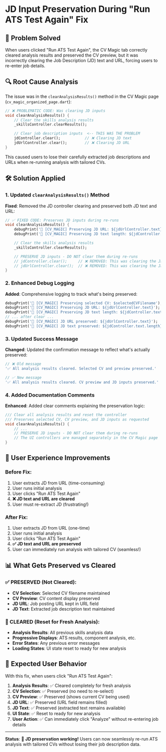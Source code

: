# JD Input Preservation During "Run ATS Test Again" Fix

## 🎯 **Problem Solved**

When users clicked "Run ATS Test Again", the CV Magic tab correctly cleared analysis results and preserved the CV preview, but it was incorrectly clearing the Job Description (JD) text and URL, forcing users to re-enter job details.

## 🔍 **Root Cause Analysis**

The issue was in the `clearAnalysisResults()` method in the CV Magic page (`cv_magic_organized_page.dart`):

```dart
// ❌ PROBLEMATIC CODE: Was clearing JD inputs
void clearAnalysisResults() {
    // Clear the skills analysis results
    _skillsController.clearResults();

    // Clear job description inputs  <-- THIS WAS THE PROBLEM
    jdController.clear();           // ❌ Clearing JD text
    jdUrlController.clear();        // ❌ Clearing JD URL
}
```

This caused users to lose their carefully extracted job descriptions and URLs when re-running analysis with tailored CVs.

## 🛠️ **Solution Applied**

### **1. Updated `clearAnalysisResults()` Method**

**Fixed**: Removed the JD controller clearing and preserved both JD text and URL:

```dart
// ✅ FIXED CODE: Preserves JD inputs during re-runs
void clearAnalysisResults() {
    debugPrint('🧹 [CV_MAGIC] Preserving JD URL: ${jdUrlController.text}');
    debugPrint('🧹 [CV_MAGIC] Preserving JD text length: ${jdController.text.length}');

    // Clear the skills analysis results
    _skillsController.clearResults();

    // PRESERVE JD inputs - DO NOT clear them during re-runs
    // jdController.clear();     // ❌ REMOVED: This was clearing the JD text
    // jdUrlController.clear();  // ❌ REMOVED: This was clearing the JD URL
}
```

### **2. Enhanced Debug Logging**

**Added**: Comprehensive logging to track what's being preserved:

```dart
debugPrint('🧹 [CV_MAGIC] Preserving selected CV: $selectedCVFilename');
debugPrint('🧹 [CV_MAGIC] Preserving JD URL: ${jdUrlController.text}');
debugPrint('🧹 [CV_MAGIC] Preserving JD text length: ${jdController.text.length}');
// ... after clear ...
debugPrint('🧹 [CV_MAGIC] JD URL preserved: ${jdUrlController.text}');
debugPrint('🧹 [CV_MAGIC] JD text preserved: ${jdController.text.length} characters');
```

### **3. Updated Success Message**

**Changed**: Updated the confirmation message to reflect what's actually preserved:

```dart
// ❌ Old message
'✅ All analysis results cleared. Selected CV and preview preserved.'

// ✅ New message  
'✅ All analysis results cleared. CV preview and JD inputs preserved.'
```

### **4. Added Documentation Comments**

**Enhanced**: Added clear comments explaining the preservation logic:

```dart
/// Clear all analysis results and reset the controller
/// Preserves selected CV, CV preview, and JD inputs as requested
void clearAnalysisResults() {
    // ...
    // PRESERVE JD inputs - DO NOT clear them during re-runs
    // The UI controllers are managed separately in the CV Magic page
}
```

## 🎯 **User Experience Improvements**

### **Before Fix**:
1. User extracts JD from URL (time-consuming)
2. User runs initial analysis
3. User clicks "Run ATS Test Again" 
4. **❌ JD text and URL are cleared** 
5. User must re-extract JD (frustrating!)

### **After Fix**:
1. User extracts JD from URL (one-time)
2. User runs initial analysis  
3. User clicks "Run ATS Test Again"
4. **✅ JD text and URL are preserved**
5. User can immediately run analysis with tailored CV (seamless!)

## 📊 **What Gets Preserved vs Cleared**

### **✅ PRESERVED (Not Cleared)**:
- **CV Selection**: Selected CV filename maintained
- **CV Preview**: CV content display preserved  
- **JD URL**: Job posting URL kept in URL field
- **JD Text**: Extracted job description text maintained

### **🧹 CLEARED (Reset for Fresh Analysis)**:
- **Analysis Results**: All previous skills analysis data
- **Progressive Displays**: ATS results, component analysis, etc.
- **Error States**: Any previous error messages
- **Loading States**: UI state reset to ready for new analysis

## 🔮 **Expected User Behavior**

With this fix, when users click "Run ATS Test Again":

1. **Analysis Results**: ✅ Cleared completely for fresh analysis
2. **CV Selection**: ✅ Preserved (no need to re-select)
3. **CV Preview**: ✅ Preserved (shows current CV being used)
4. **JD URL**: ✅ Preserved (URL field remains filled)
5. **JD Text**: ✅ Preserved (extracted text remains available)
6. **UI State**: ✅ Reset to ready for new analysis
7. **User Action**: ✅ Can immediately click "Analyze" without re-entering job details

---

**Status**: 🎉 **JD preservation working!** Users can now seamlessly re-run ATS analysis with tailored CVs without losing their job description data.
